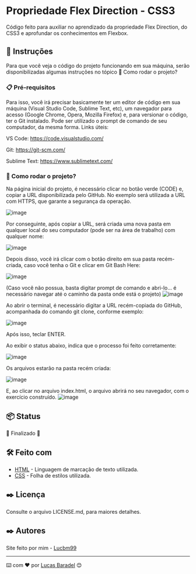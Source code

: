 # Propriedade Flex Direction - CSS3

Código feito para auxiliar no aprendizado da propriedade Flex Direction, do CSS3 e aprofundar os conhecimentos em Flexbox.

## 🚀 Instruções 
Para que você veja o código do projeto funcionando em sua máquina, serão disponibilizadas algumas instruções no tópico 🔧 Como rodar o projeto? 

### 📋 Pré-requisitos
Para isso, você irá precisar basicamente ter um editor de código em sua máquina (Visual Studio Code, Sublime Text, etc), um navegador para acesso (Google Chrome, Opera, Mozilla Firefox) e, para versionar o código, ter o Git instalado. Pode ser utilizado o prompt de comando de seu computador, da mesma forma. 
Links úteis: 

VS Code: https://code.visualstudio.com/

Git: https://git-scm.com/

Sublime Text: https://www.sublimetext.com/

### 🔧 Como rodar o projeto? 
Na página inicial do projeto, é necessário clicar no botão verde (CODE) e, copiar a URL disponibilizada pelo GitHub. No exemplo será utilizada a URL com HTTPS, que garante a segurança da operação. 

![image](https://user-images.githubusercontent.com/45500959/111052820-432fa700-843d-11eb-879f-2af54c513dda.png)


Por conseguinte, após copiar a URL, será criada uma nova pasta em qualquer local do seu computador (pode ser na área de trabalho) com qualquer nome:

![image](https://user-images.githubusercontent.com/45500959/111052804-285d3280-843d-11eb-856c-d34b3569b31e.png)


Depois disso, você irá clicar com o botão direito em sua pasta recém-criada, caso você tenha o Git e clicar em Git Bash Here: 

![image](https://user-images.githubusercontent.com/45500959/111052815-357a2180-843d-11eb-8f90-b9573b21cf4f.png)


(Caso você não possua, basta digitar prompt de comando e abri-lo... é necessário navegar até o caminho da pasta onde está o projeto)
![image](https://user-images.githubusercontent.com/45500959/111051405-84ba5500-8431-11eb-9164-789faddb950f.png)

Ao abrir o terminal, é necessário digitar a URL recém-copiada do GitHub, acompanhada do comando git clone, conforme exemplo: 

![image](https://user-images.githubusercontent.com/45500959/111052829-58a4d100-843d-11eb-813e-601e93c55fa0.png)

Após isso, teclar ENTER.

Ao exibir o status abaixo, indica que o processo foi feito corretamente: 

![image](https://user-images.githubusercontent.com/45500959/111052834-68241a00-843d-11eb-8792-9ad57bc5e998.png)


Os arquivos estarão na pasta recém criada: 

![image](https://user-images.githubusercontent.com/45500959/111052835-6d816480-843d-11eb-8761-81516c70210b.png)

E, ao clicar no arquivo index.html, o arquivo abrirá no seu navegador, com o exercício construído. 
![image](https://user-images.githubusercontent.com/45500959/111052839-77a36300-843d-11eb-9df3-fcbaad9cc9aa.png)


## 📦 Status
🚧  Finalizado 🚧

## 🛠️ Feito com
* [HTML](https://developer.mozilla.org/pt-BR/docs/Web/HTML) - Linguagem de marcação de texto utilizada.
* [CSS](https://developer.mozilla.org/pt-BR/docs/Web/CSS) - Folha de estilos utilizada.


## ✒️ Licença 
Consulte o arquivo LICENSE.md, para maiores detalhes.

## ✒️ Autores
Site feito por mim - [Lucbm99](https://github.com/Lucbm99)


---
⌨️ com ❤️ por [Lucas Baradel](https://github.com/Lucbm99) 😊
